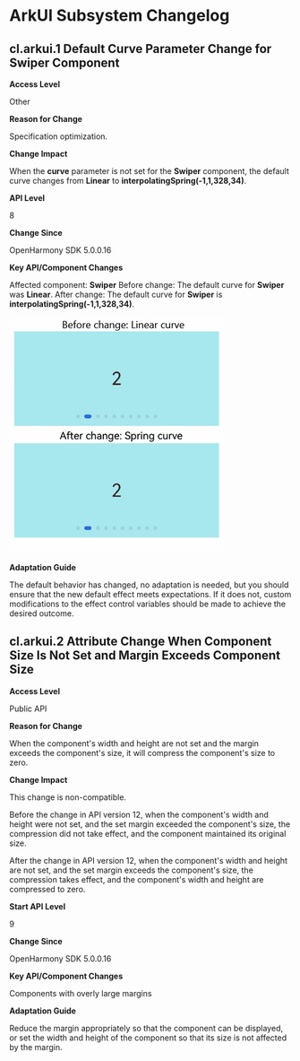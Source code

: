 # ArkUI Subsystem Changelog

## cl.arkui.1 Default Curve Parameter Change for Swiper Component

**Access Level**

Other

**Reason for Change**

Specification optimization.

**Change Impact**

When the **curve** parameter is not set for the **Swiper** component, the default curve changes from **Linear** to **interpolatingSpring(-1,1,328,34)**.

**API Level**

8

**Change Since**

OpenHarmony SDK 5.0.0.16

**Key API/Component Changes**

Affected component: **Swiper**
Before change: The default curve for **Swiper** was **Linear**.
After change: The default curve for **Swiper** is **interpolatingSpring(-1,1,328,34)**.

![Example of Swiper Curve Change](figures/curveDiff.gif)

**Adaptation Guide**

The default behavior has changed, no adaptation is needed, but you should ensure that the new default effect meets expectations. If it does not, custom modifications to the effect control variables should be made to achieve the desired outcome.

## cl.arkui.2 Attribute Change When Component Size Is Not Set and Margin Exceeds Component Size

**Access Level**

Public API

**Reason for Change**

When the component's width and height are not set and the margin exceeds the component's size, it will compress the component's size to zero.

**Change Impact**

This change is non-compatible.

Before the change in API version 12, when the component's width and height were not set, and the set margin exceeded the component's size, the compression did not take effect, and the component maintained its original size.

After the change in API version 12, when the component's width and height are not set, and the set margin exceeds the component's size, the compression takes effect, and the component's width and height are compressed to zero.

**Start API Level**

9

**Change Since**

OpenHarmony SDK 5.0.0.16

**Key API/Component Changes**

Components with overly large margins

**Adaptation Guide**

Reduce the margin appropriately so that the component can be displayed, or set the width and height of the component so that its size is not affected by the margin.